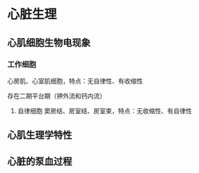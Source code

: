 # 心脏生理

## 心肌细胞生物电现象

### 工作细胞 

心房肌、心室肌细胞，特点：无自律性、有收缩性

存在二期平台期（钾外流和钙内流）

1. 自律细胞 窦房结、房室结、房室束，特点：无收缩性、有自律性



## 心肌生理学特性

## 心脏的泵血过程